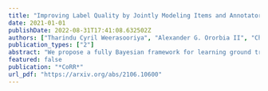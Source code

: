 ```yaml
---
title: "Improving Label Quality by Jointly Modeling Items and Annotators"
date: 2021-01-01
publishDate: 2022-08-31T17:41:08.632502Z
authors: ["Tharindu Cyril Weerasooriya", "Alexander G. Ororbia II", "Christopher M. Homan"]
publication_types: ["2"]
abstract: "We propose a fully Bayesian framework for learning ground truth labels from noisy annotators. Our framework ensures scalability by factoring a generative, Bayesian soft clustering model over label distributions into the classic David and Skene joint annotator-data model. Earlier research along these lines has neither fully incorporated label distributions nor explored clustering by annotators only or data only. Our framework incorporates all of these properties as: (1) a graphical model designed to provide better ground truth estimates of annotator responses as input to any black box supervised learning algorithm, and (2) a standalone neural model whose internal structure captures many of the properties of the graphical model. We conduct supervised learning experiments using both models and compare them to the performance of one baseline and a state-of-the-art model."
featured: false
publication: "*CoRR*"
url_pdf: "https://arxiv.org/abs/2106.10600"
---
```


